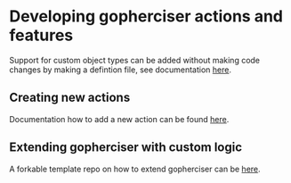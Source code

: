 # Developing gopherciser actions and features

Support for custom object types can be added without making code changes by making a defintion file, see documentation [here](https://github.com/qlik-oss/gopherciser/wiki/sense-object-definitions).

## Creating new actions

Documentation how to add a new action can be found [here](./action.md).

## Extending gopherciser with custom logic

A forkable template repo on how to extend gopherciser can be [here](extending-gopherciser).
